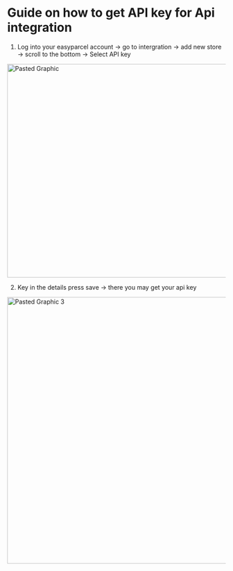 # Guide on how to get API key for Api integration

1. Log into your easyparcel account -> go to intergration -> add new store -> scroll to the bottom -> Select API key
<img width="1243" height="492" alt="Pasted Graphic" src="https://github.com/user-attachments/assets/07f1ef20-f67b-4919-9734-741f7b3433aa" />

2. Key in the details press save -> there you may get your api key
<img width="1256" height="614" alt="Pasted Graphic 3" src="https://github.com/user-attachments/assets/bb476393-48cf-4362-a311-a26b1a1d0f39" />
